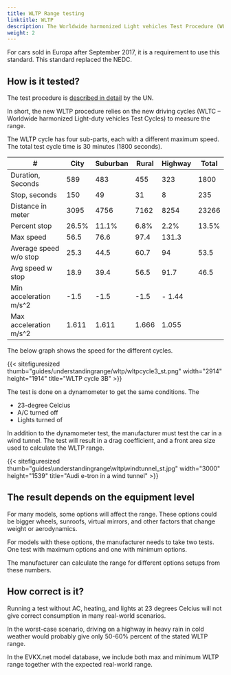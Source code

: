 ```yaml
---
title: WLTP Range testing
linktitle: WLTP
description: The Worldwide harmonized Light vehicles Test Procedure (WLTP) is a global standard for determining the range of electric vehicles.
weight: 2
---
```

<!-- markdownlint-disable MD033 -->

For cars sold in Europa after September 2017, it is a requirement to use this standard. This standard replaced the NEDC.

## How is it tested?

The test procedure is [described in detail](https://unece.org/transport/documents/2021/02/standards/un-regulation-no-154-worldwide-harmonized-light-vehicles-test) by the UN.

In short, the new WLTP procedure relies on the new driving cycles (WLTC – Worldwide harmonized Light-duty vehicles Test Cycles) to measure the range.

The WLTP cycle has four sub-parts, each with a different maximum speed. The total test cycle time is 30 minutes (1800 seconds).

<table class="table">
    <thead>
        <tr>
         <th>#
         </th>
         <th>City
         </th>
         <th>Suburban
         </th>
         <th>Rural
         </th>
         <th>Highway
         </th>
         <th>Total
         </th>
        </tr>
    </thead>
    <tbody>
        <tr>
            <td>Duration, Seconds 
            </td>
            <td>589
            </td>
            <td>483
            </td>
            <td>455
            </td>
            <td>323
            </td>
            <td>1800
            </td>
        </tr>
        <tr>
            <td>Stop, seconds
            </td>
            <td>150
            </td>
            <td>49
            </td>
            <td>31
            </td>
            <td>8
            </td>
            <td>235
            </td>
        </tr>
        <tr>
            <td>Distance in meter
            </td>
            <td>3095
            </td>
            <td>4756
            </td>
            <td>7162
            </td>
            <td>8254
            </td>
            <td>23266
            </td>
        </tr>
             <tr>
            <td>Percent stop
            </td>
            <td>26.5% 
            </td>
            <td>11.1%
            </td>
            <td>6.8%
            </td>
            <td>2.2%
            </td>
            <td>13.5% 
            </td>
        </tr>
             <tr>
            <td>Max speed
            </td>
            <td>56.5
            </td>
            <td>76.6
            </td>
            <td> 97.4
            </td>
            <td>131.3
            </td>
            <td>
            </td>
        </tr>
             <tr>
            <td>Average speed w/o stop
            </td>
            <td>25.3
            </td>
            <td>44.5
            </td>
            <td>60.7
            </td>
            <td>94
            </td>
            <td>53.5
            </td>
        </tr>
             <tr>
            <td>Avg speed w stop
            </td>
            <td>18.9
            </td>
            <td>39.4
            </td>
            <td>56.5
            </td>
            <td>91.7
            </td>
            <td>46.5
            </td>
        </tr>
        <tr>
            <td>Min acceleration  m/s^2
            </td>
            <td>-1.5 
            </td>
            <td>-1.5
            </td>
            <td>-1.5
            </td>
            <td>- 1.44
            </td>
            <td>
            </td>
        </tr>
        <tr>
            <td>Max acceleration  m/s^2
            </td>
            <td>1.611
            </td>
            <td>1.611
            </td>
            <td>1.666
            </td>
            <td>1.055
            </td>
            <td>
            </td>
        </tr>
    </tbody>
</table>

The below graph shows the speed for the different cycles.

{{< sitefiguresized thumb="guides/understandingrange/wltp/wltpcycle3_st.png" width="2914" height="1914" title="WLTP cycle 3B" >}}


The test is done on a dynamometer to get the same conditions. The 

- 23-degree Celcius
- A/C turned off
- Lights turned of

In addition to the dynamometer test, the manufacturer must test the car in a wind tunnel. The test will result in a drag coefficient, and a front area size used to calculate the WLTP range. 

{{< sitefiguresized thumb="guides\understandingrange\wltp\windtunnel_st.jpg" width="3000" height="1539" title="Audi e-tron in a wind tunnel" >}}

## The result depends on the equipment level

For many models, some options will affect the range. These options could be bigger wheels, sunroofs, virtual mirrors, and other factors that change weight or aerodynamics.

For models with these options, the manufacturer needs to take two tests. One test with maximum options and one with minimum options.

The manufacturer can calculate the range for different options setups from these numbers.

## How correct is it?

Running a test without AC, heating, and lights at 23 degrees Celcius will not give correct consumption in many real-world scenarios.

In the worst-case scenario, driving on a highway in heavy rain in cold weather would probably give only 50-60% percent of the stated WLTP range.  

In the EVKX.net model database, we include both max and minimum WLTP range together with the expected real-world range. 
